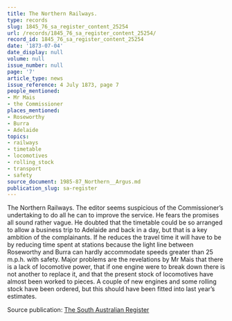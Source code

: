 ```yaml
---
title: The Northern Railways.
type: records
slug: 1845_76_sa_register_content_25254
url: /records/1845_76_sa_register_content_25254/
record_id: 1845_76_sa_register_content_25254
date: '1873-07-04'
date_display: null
volume: null
issue_number: null
page: '7'
article_type: news
issue_reference: 4 July 1873, page 7
people_mentioned:
- Mr Mais
- the Commissioner
places_mentioned:
- Roseworthy
- Burra
- Adelaide
topics:
- railways
- timetable
- locomotives
- rolling_stock
- transport
- safety
source_document: 1985-87_Northern__Argus.md
publication_slug: sa-register
---
```


The Northern Railways.  The editor seems suspicious of the Commissioner’s undertaking to do all he can to improve the service.  He fears the promises all sound rather vague.  He doubted that the timetable could be so arranged to allow a business trip to Adelaide and back in a day, but that is a key ambition of the complainants.  If he reduces the travel time it will have to be by reducing time spent at stations because the light line between Roseworthy and Burra can hardly accommodate speeds greater than 25 m.p.h. with safety.  Major problems are the revelations by Mr Mais that there is a lack of locomotive power, that if one engine were to break down there is not another to replace it, and that the present stock of locomotives have almost been worked to pieces.  A couple of new engines and some rolling stock have been ordered, but this should have been fitted into last year’s estimates.

Source publication: [The South Australian Register](/publications/sa-register/)
